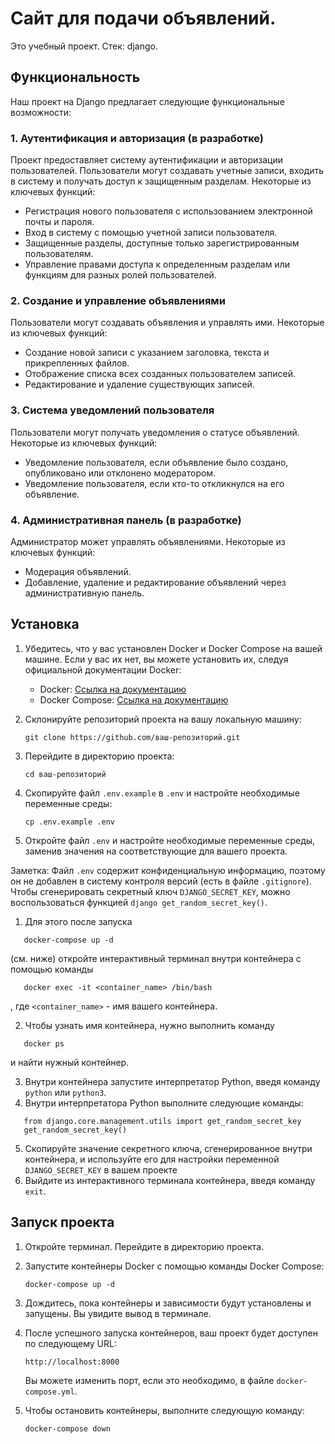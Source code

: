 # Сайт для подачи объявлений.

Это учебный проект.
Стек: django.

## Функциональность

Наш проект на Django предлагает следующие функциональные возможности:

### 1. Аутентификация и авторизация (в разработке)

Проект предоставляет систему аутентификации и авторизации пользователей. Пользователи могут создавать учетные записи,
входить в систему и получать доступ к защищенным разделам. Некоторые из ключевых функций:

- Регистрация нового пользователя с использованием электронной почты и пароля.
- Вход в систему с помощью учетной записи пользователя.
- Защищенные разделы, доступные только зарегистрированным пользователям.
- Управление правами доступа к определенным разделам или функциям для разных ролей пользователей.

### 2. Создание и управление объявлениями

Пользователи могут создавать объявления и управлять ими. Некоторые из ключевых функций:

- Создание новой записи с указанием заголовка, текста и прикрепленных файлов.
- Отображение списка всех созданных пользователем записей.
- Редактирование и удаление существующих записей.

### 3. Система уведомлений пользователя

Пользователи могут получать уведомления о статусе объявлений. Некоторые из ключевых функций:

- Уведомление пользователя, если объявление было создано, опубликовано или отклонено модератором.
- Уведомление пользователя, если кто-то откликнулся на его объявление.

### 4. Административная панель (в разработке)

Администратор может управлять объявлениями. Некоторые из ключевых функций:

- Модерация объявлений.
- Добавление, удаление и редактирование объявлений через административную панель.

## Установка

1. Убедитесь, что у вас установлен Docker и Docker Compose на вашей машине. Если у вас их нет, вы можете установить их,
   следуя официальной документации Docker:
    - Docker: [Ссылка на документацию](https://docs.docker.com/install/)
    - Docker Compose: [Ссылка на документацию](https://docs.docker.com/compose/install/)

2. Склонируйте репозиторий проекта на вашу локальную машину:
   ```shell
   git clone https://github.com/ваш-репозиторий.git
   ```

3. Перейдите в директорию проекта:
   ```shell
   cd ваш-репозиторий
   ```

4. Скопируйте файл `.env.example` в `.env` и настройте необходимые переменные среды:
   ```shell
   cp .env.example .env
   ```

5. Откройте файл `.env` и настройте необходимые переменные среды, заменив значения на соответствующие для вашего
   проекта.

Заметка: Файл `.env` содержит конфиденциальную информацию, поэтому он не добавлен в систему контроля версий (есть в
файле `.gitignore`).
Чтобы сгенерировать секретный ключ `DJANGO_SECRET_KEY`, можно воспользоваться функцией `django get_random_secret_key()`.

1. Для этого после запуска

```shell
   docker-compose up -d
   ```

(см. ниже) откройте интерактивный терминал внутри контейнера с помощью команды

```shell
   docker exec -it <container_name> /bin/bash
   ```

, где `<container_name>` - имя вашего контейнера.

2. Чтобы узнать имя контейнера, нужно выполнить команду

```shell
   docker ps
   ```

и найти нужный контейнер.

3. Внутри контейнера запустите интерпретатор Python, введя команду `python` или `python3`.
4. Внутри интерпретатора Python выполните следующие команды:

```shell
   from django.core.management.utils import get_random_secret_key
   get_random_secret_key()
   ```

5. Скопируйте значение секретного ключа, сгенерированное внутри контейнера, и используйте его для настройки
   переменной `DJANGO_SECRET_KEY` в вашем проекте
6. Выйдите из интерактивного терминала контейнера, введя команду `exit`.

## Запуск проекта

1. Откройте терминал. Перейдите в директорию проекта.

2. Запустите контейнеры Docker с помощью команды Docker Compose:
   ```shell
   docker-compose up -d
   ```

3. Дождитесь, пока контейнеры и зависимости будут установлены и запущены. Вы увидите вывод в терминале.

4. После успешного запуска контейнеров, ваш проект будет доступен по следующему URL:
   ```
   http://localhost:8000
   ```

   Вы можете изменить порт, если это необходимо, в файле `docker-compose.yml`.

5. Чтобы остановить контейнеры, выполните следующую команду:
   ```shell
   docker-compose down
   ```

